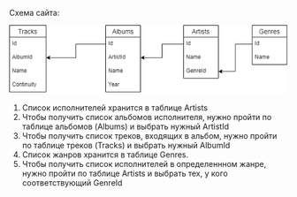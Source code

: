 Схема сайта:

![Схема](%D0%A1%D1%85%D0%B5%D0%BC%D0%B0.png)


1. Список исполнителей хранится в таблице Artists
2. Чтобы получить список альбомов исполнителя, нужно пройти по таблице альбомов (Albums) и выбрать нужный ArtistId
3. Чтобы получить список треков, входящих в альбом, нужно пройти по таблице треков (Tracks) и выбрать нужный AlbumId
4. Список жанров хранится в таблице Genres.
5. Чтобы получить список исполнителей в определеннном жанре, нужно пройти по таблице Artists и выбрать тех, у кого соответствующий GenreId
